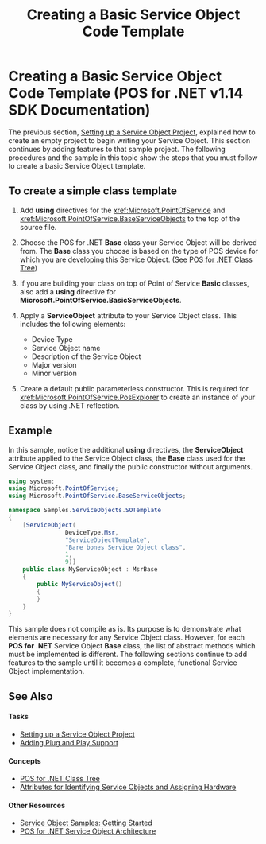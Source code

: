 ﻿---
title: Creating a Basic Service Object Code Template
description: Creating a Basic Service Object Code Template (POS for .NET v1.14 SDK Documentation)
ms.date: 03/03/2014
ms.topic: how-to
ms.custom: pos-restored-from-archive
---

# Creating a Basic Service Object Code Template (POS for .NET v1.14 SDK Documentation)

The previous section, [Setting up a Service Object Project](setting-up-a-service-object-project.md), explained how to create an empty project to begin writing your Service Object. This section continues by adding features to that sample project. The following procedures and the sample in this topic show the steps that you must follow to create a basic Service Object template.

## To create a simple class template

1. Add **using** directives for the <xref:Microsoft.PointOfService> and <xref:Microsoft.PointOfService.BaseServiceObjects> to the top of the source file.

2. Choose the POS for .NET **Base** class your Service Object will be derived from. The **Base** class you choose is based on the type of POS device for which you are developing this Service Object. (See [POS for .NET Class Tree](pos-for-net-class-tree.md))

3. If you are building your class on top of Point of Service **Basic** classes, also add a **using** directive for **Microsoft.PointOfService.BasicServiceObjects**.

4. Apply a **ServiceObject** attribute to your Service Object class. This includes the following elements:

      - Device Type
      - Service Object name
      - Description of the Service Object
      - Major version
      - Minor version

5. Create a default public parameterless constructor. This is required for <xref:Microsoft.PointOfService.PosExplorer> to create an instance of your class by using .NET reflection.

## Example

In this sample, notice the additional **using** directives, the **ServiceObject** attribute applied to the Service Object class, the **Base** class used for the Service Object class, and finally the public constructor without arguments.

```csharp
using system;
using Microsoft.PointOfService;
using Microsoft.PointOfService.BaseServiceObjects;

namespace Samples.ServiceObjects.SOTemplate
{
    [ServiceObject(
                DeviceType.Msr,
                "ServiceObjectTemplate",
                "Bare bones Service Object class",
                1,
                9)]
    public class MyServiceObject : MsrBase
    {
        public MyServiceObject()
        {
        }
    }
}
```

This sample does not compile as is. Its purpose is to demonstrate what elements are necessary for any Service Object class. However, for each **POS for .NET** Service Object **Base** class, the list of abstract methods which must be implemented is different. The following sections continue to add features to the sample until it becomes a complete, functional Service Object implementation.

## See Also

#### Tasks

- [Setting up a Service Object Project](setting-up-a-service-object-project.md)
- [Adding Plug and Play Support](adding-plug-and-play-support.md)

#### Concepts

- [POS for .NET Class Tree](pos-for-net-class-tree.md)
- [Attributes for Identifying Service Objects and Assigning Hardware](attributes-for-identifying-service-objects-and-assigning-hardware.md)

#### Other Resources

- [Service Object Samples: Getting Started](service-object-samples-getting-started.md)
- [POS for .NET Service Object Architecture](pos-for-net-service-object-architecture.md)
